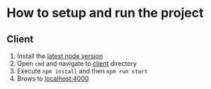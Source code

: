 # How to setup and run the project

## Client

1. Install the [latest node version](https://nodejs.org/en/)
2. Open `cmd` and navigate to [client](./client) directory
3. Execute `npm install` and then `npm run start`
4. Brows to [localhost:4000](http://localhost:4000/)
